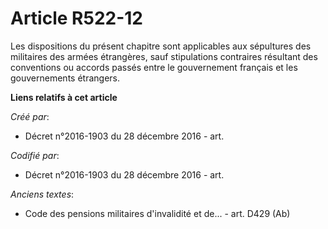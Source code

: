 # Article R522-12

Les dispositions du présent chapitre sont applicables aux sépultures des militaires des armées étrangères, sauf stipulations
contraires résultant des conventions ou accords passés entre le gouvernement français et les gouvernements étrangers.

**Liens relatifs à cet article**

_Créé par_:

  - Décret n°2016-1903 du 28 décembre 2016 - art.

_Codifié par_:

  - Décret n°2016-1903 du 28 décembre 2016 - art.

_Anciens textes_:

  - Code des pensions militaires d'invalidité et de... - art. D429 (Ab)
